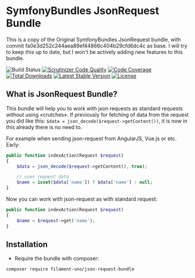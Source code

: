 SymfonyBundles JsonRequest Bundle
=================================

This is a copy of the Original SymfonyBundles JsonRequest bundle, with commit fa0e3d252c244aea89ef44866c404b29cfd6dc4c as base.
I will try to keep this up to date, but I won't be actively adding new features to this bundle.


![Build Status][testing-image]
[![Scrutinizer Code Quality][scrutinizer-code-quality-image]][scrutinizer-code-quality-link]
[![Code Coverage][code-coverage-image]][code-coverage-link]
[![Total Downloads][downloads-image]][package-link]
[![Latest Stable Version][stable-image]][package-link]
[![License][license-image]][license-link]

What is JsonRequest Bundle?
---------------------------
This bundle will help you to work with json requests as standard requests without using «crutches».
If previously for fetching of data from the request you did like this:
`$data = json_decode($request->getContent())`,
it is now in this already there is no need to.

For example when sending json-request from AngularJS, Vue.js or etc.
Early:
``` php
public function indexAction(Request $request)
{
    $data = json_decode($request->getContent(), true);

    // uses request data
    $name = isset($data['name']) ? $data['name'] : null;
}
```

Now you can work with json-request as with standard request:
``` php
public function indexAction(Request $request)
{
    $name = $request->get('name');
}
```

Installation
------------
* Require the bundle with composer:

``` bash
composer require filament-uno/json-request-bundle
```

[package-link]: https://packagist.org/packages/filament-uno/json-request-bundle
[license-link]: https://github.com/filament-uno/json-request-bundle/blob/master/LICENSE
[license-image]: https://poser.pugx.org/Filament-uno/json-request-bundle/license

[testing-image]: https://github.com/Filament-uno/json-request-bundle/workflows/PHP%20Composer/badge.svg
[stable-image]: https://poser.pugx.org/Filament-uno/json-request-bundle/v/stable

[downloads-image]: https://poser.pugx.org/Filament-uno/json-request-bundle/downloads

[code-coverage-link]: https://scrutinizer-ci.com/g/Filament-uno/json-request-bundle/?branch=main
[code-coverage-image]: https://scrutinizer-ci.com/g/Filament-uno/json-request-bundle/badges/coverage.png?b=main
[scrutinizer-code-quality-link]: https://scrutinizer-ci.com/g/Filament-uno/json-request-bundle/?branch=main
[scrutinizer-code-quality-image]: https://scrutinizer-ci.com/g/Filament-uno/json-request-bundle/badges/quality-score.png?b=main
